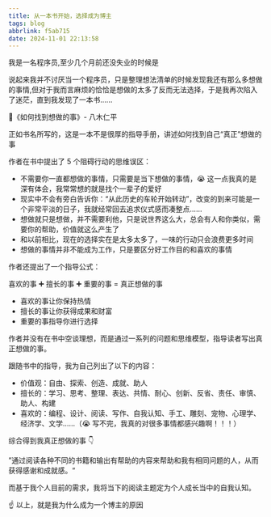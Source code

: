```yaml
---
title: 从一本书开始，选择成为博主
tags: blog
abbrlink: f5ab715
date: 2024-11-01 22:13:58
---
```


我是一名程序员,至少几个月前还没失业的时候是

说起来我并不讨厌当一个程序员，只是整理想法清单的时候发现我还有那么多想做的事情,但对于我而言麻烦的恰恰是想做的太多了反而无法选择，于是我再次陷入了迷茫，直到我发现了一本书......

<!-- more -->

📖《如何找到想做的事》- 八木仁平

正如书名所写的，这是一本不是很厚的指导手册，讲述如何找到自己“真正”想做的事

作者在书中提出了 5 个阻碍行动的思维误区：

- 不需要你一直都想做的事情，只需要是当下想做的事情，😭 这一点我真的是深有体会，我常常想的就是找个一辈子的爱好
- 现实中不会有旁白告诉你：“从此历史的车轮开始转动”，改变的到来可能是一个非常平淡的日子，我就经常回去追求仪式感而凑整点......
- 想做就只是想做，并不需要利他，只是说世界这么大，总会有人和你类似，需要你的帮助，价值就这么产生了
- 和以前相比，现在的选择实在是太多太多了，一味的行动只会浪费更多时间
- 想做的事情并非不能成为工作，只是要区分好工作目的和喜欢的事情

作者还提出了一个指导公式：

喜欢的事 ➕ 擅长的事 ➕ 重要的事 = 真正想做的事

- 喜欢的事让你保持热情
- 擅长的事让你获得成果和财富
- 重要的事指导你进行选择

作者并没有在书中空谈理想，而是通过一系列的问题和思维模型，指导读者写出真正想做的事。

跟随书中的指导，我为自己列出了以下的内容：

- 价值观：自由、探索、创造、成就、助人
- 擅长的：学习、思考、整理、表达、共情、耐心、创新、反省、责任、审慎、助人、构建
- 喜欢的：编程、设计、阅读、写作、自我认知、手工、雕刻、宠物、心理学、经济学、文学......（😭 写不完，我真的对很多事情都感兴趣啊！！！）

综合得到我真正想做的事 👇

”通过阅读各种不同的书籍和输出有帮助的内容来帮助和我有相同问题的人，从而获得感谢和成就感。“

而基于我个人目前的需求，我将当下的阅读主题定为个人成长当中的自我认知。

☝️ 以上，就是我为什么成为一个博主的原因